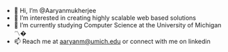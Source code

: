 - 👋 Hi, I’m @Aaryanmukherjee
- 👀 I’m interested in creating highly scalable web based solutions
- 🌱 I’m currently studying Computer Science at the University of Michigan 〽️�
- 📫 Reach me at aaryanm@umich.edu or connect with me on linkedin

